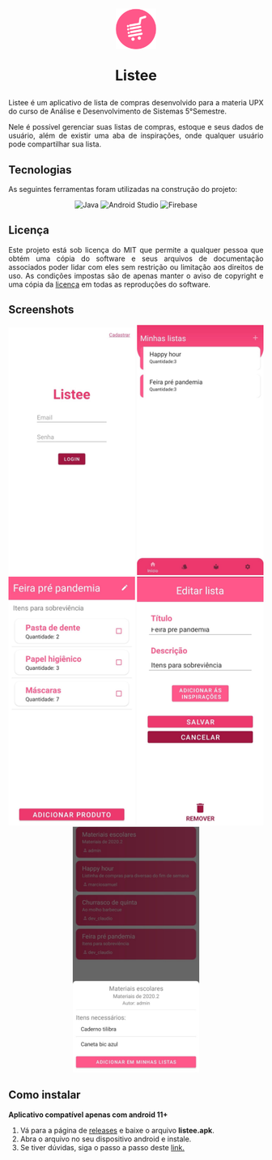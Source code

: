 <h1 align="center">
    <img height="80px" width="80px" src="./images/logo-listee.png" alt="logo do aplicativo"/>
    <p>Listee</p>
</h1>

<p align="justify">Listee é um aplicativo de lista de compras desenvolvido para a materia UPX do curso de Análise e Desenvolvimento de Sistemas 5°Semestre.</p>

<p align="justify">Nele é possível gerenciar suas listas de compras, estoque e seus dados de usuário, além de existir uma aba de inspirações, onde qualquer usuário pode compartilhar sua lista.</p>

<h2>Tecnologias</h2>

<p align="justify">As seguintes ferramentas foram utilizadas na construção do projeto:</p>

<p align="center">
    <img src="https://img.shields.io/badge/-Java-0D1117?style=for-the-badge&logo=java&logoColor=white&labelColor=E68D19" alt="Java" />
    <img src="https://img.shields.io/badge/-Android_Studio-0D1117?style=for-the-badge&logo=android&logoColor=white&labelColor=3AD27E" alt="Android Studio" />
    <img src="https://img.shields.io/badge/-Firebase-0D1117?style=for-the-badge&logo=firebase&logoColor=white&labelColor=F2BF26" alt="Firebase" />
</p>

<h2>Licença</h2>

<p  align="justify">
Este projeto está sob licença do MIT que permite a qualquer pessoa que obtém uma cópia do software e seus arquivos de documentação associados poder lidar com eles sem restrição ou limitação aos direitos de uso. As condições impostas são de apenas manter o aviso de copyright e uma cópia da <a href="https://github.com/GabrielHiro/listee/blob/main/LICENSE">licença</a> em todas as reproduções do software.
</p>

<h2>Screenshots</h2>

<div align="center">
    <img src="./images/login.jpeg" alt="login do aplicativo" width="250px" />
    <img src="./images/home.jpeg" alt="tela inicial do aplicativo" width="250px" />
    <img src="./images/lista-de-compras.jpeg" alt="lista de compras do aplicativo" width="250px" />
    <img src="./images/editar-lista.jpeg" alt="edição da lista de compras do aplicativo" width="250px" />
    <img src="./images/lista-de-inspiracoes.jpeg" alt="lista de inspirações do aplicativo" width="250px" />
</div>

<h2>Como instalar</h2>

<b align="center">Aplicativo compatível apenas com android 11+</b>

<ol>
    <li>Vá para a página de <a href="https://github.com/GabrielHiro/listee/releases/tag/untagged-788b82b67c3f1f57cce5">releases</a> e baixe o arquivo <b>listee.apk</b>.</li>
    <li>Abra o arquivo no seu dispositivo android e instale.</li>
    <li>Se tiver dúvidas, siga o passo a passo deste <a href="https://geekblog.com.br/como-instalar-apk-no-android-8-9-e-10/">link.</a></li>
</ol>
